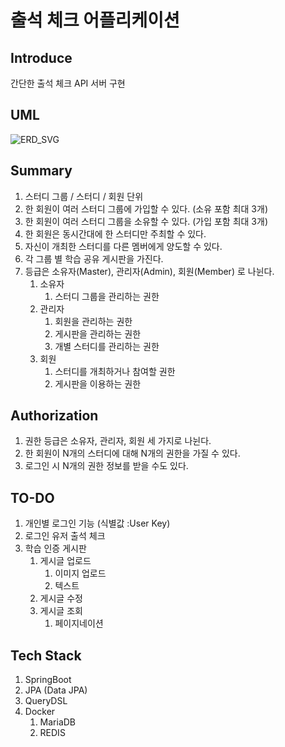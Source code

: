 # 출석 체크 어플리케이션
## Introduce
간단한 출석 체크 API 서버 구현

## UML
![ERD_SVG](https://user-images.githubusercontent.com/54339266/188259314-313d1c8d-cbb0-4db6-a321-850773610c72.svg)

## Summary
1. 스터디 그룹 / 스터디 / 회원 단위
2. 한 회원이 여러 스터디 그룹에 가입할 수 있다. (소유 포함 최대 3개)
3. 한 회원이 여러 스터디 그룹을 소유할 수 있다. (가입 포함 최대 3개)
4. 한 회원은 동시간대에 한 스터디만 주최할 수 있다.
5. 자신이 개최한 스터디를 다른 멤버에게 양도할 수 있다.
6. 각 그룹 별 학습 공유 게시판을 가진다.
7. 등급은 소유자(Master), 관리자(Admin), 회원(Member) 로 나뉜다.
   1. 소유자
      1. 스터디 그룹을 관리하는 권한
   2. 관리자
      1. 회원을 관리하는 권한
      2. 게시판을 관리하는 권한
      3. 개별 스터디를 관리하는 권한
   3. 회원
      1. 스터디를 개최하거나 참여할 권한
      2. 게시판을 이용하는 권한

## Authorization
1. 권한 등급은 소유자, 관리자, 회원 세 가지로 나뉜다. 
2. 한 회원이 N개의 스터디에 대해 N개의 권한을 가질 수 있다.
3. 로그인 시 N개의 권한 정보를 받을 수도 있다.

## TO-DO
1. 개인별 로그인 기능 (식별값 :User Key)
2. 로그인 유저 출석 체크
3. 학습 인증 게시판
   1. 게시글 업로드
      1. 이미지 업로드
      2. 텍스트
   2. 게시글 수정
   3. 게시글 조회
      1. 페이지네이션

## Tech Stack
1. SpringBoot
2. JPA (Data JPA)
3. QueryDSL
4. Docker
   1. MariaDB
   2. REDIS
